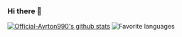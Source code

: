 ### Hi there 👋

[![Official-Ayrton990's github stats](https://github-readme-stats.vercel.app/api?username=Official-Ayrton990&theme=calm&layout=compact)](https://github.com/Official-Ayrton990)
![Favorite languages](https://github-readme-stats.vercel.app/api/top-langs/?username=Official-Ayrton990&theme=calm&layout=compact)
